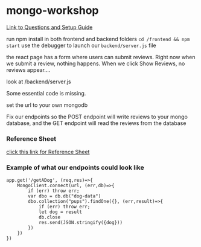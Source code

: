 # mongo-workshop

[Link to Questions and Setup Guide](https://docs.google.com/document/d/1cm78xvTa8R3J8YgBZVinTR4pDie_iNaI4y1R3qk4byY/edit?usp=sharing)

run npm install in both frontend and backend folders
`cd /frontend && npm start`
use the debugger to launch our `backend/server.js` file

the react page has a form where users can submit reviews.
Right now when we submit a review, nothing happens.
When we click Show Reviews, no reviews appear....

look at /backend/server.js

Some essential code is missing.

set the url to your own mongodb

Fix our endpoints so the POST endpoint will write reviews to your mongo database, 
and the GET endpoint will read the reviews from the database

### Reference Sheet

[click this link for Reference Sheet]()

### Example of what our endpoints could look like

```
app.get('/getADog', (req,res)=>{
    MongoClient.connect(url, (err,db)=>{
        if (err) throw err;
        var dbo = db.db("dog-data")
        dbo.collection("pups").findOne({}, (err,result)=>{
            if (err) throw err;
            let dog = result
            db.close
            res.send(JSON.stringify({dog}))
        })
    }) 
})
```

